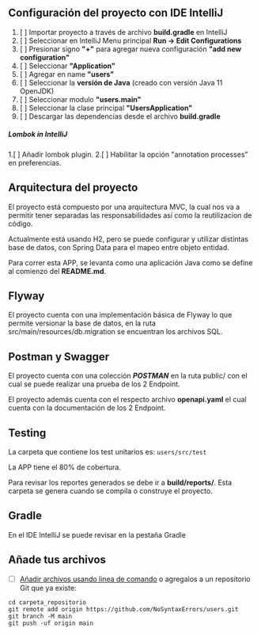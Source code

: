 ## Configuración del proyecto con IDE IntelliJ

1. [ ] Importar proyecto a través de archivo **build.gradle** en IntelliJ
2. [ ] Seleccionar en IntelliJ Menu principal **Run -> Edit Configurations**
3. [ ] Presionar signo **"+"** para agregar nueva configuración **"add new configuration"**
4. [ ] Seleccionar **"Application"**
5. [ ] Agregar en name **"users"**
6. [ ] Seleccionar la **versión de Java** (creado con versión Java 11 OpenJDK)
7. [ ] Seleccionar modulo **"users.main"**
8. [ ] Seleccionar la clase principal **"UsersApplication"**
9. [ ] Descargar las dependencias desde el archivo **build.gradle**


##### Lombok in IntelliJ

1.[ ] Añadir lombok plugin.
2.[ ] Habilitar la opción  "annotation processes" en preferencias.



## Arquitectura del proyecto

El proyecto está compuesto por una arquitectura MVC, 
la cual nos va a permitir tener separadas las responsabilidades así como la reutilizacion de código.

Actualmente está usando H2, pero se puede configurar y utilizar distintas base de datos, con Spring Data para el mapeo entre objeto entidad.

Para correr esta APP, se levanta como una aplicación Java como se define al comienzo del **README.md**.

## Flyway 

El proyecto cuenta con una implementación básica de Flyway lo que permite versionar la base de datos, en la ruta src/main/resources/db.migration se encuentran los archivos SQL.

## Postman y Swagger

El proyecto cuenta con una colección ***POSTMAN*** en la ruta public/ con el cual se puede realizar una prueba de los 2 Endpoint.

El proyecto además cuenta con el respecto archivo **openapi.yaml** el cual cuenta con la documentación de los 2 Endpoint.

## Testing

La carpeta que contiene los test unitarios es: `users/src/test`

La APP tiene el 80% de cobertura.

Para revisar los reportes generados se debe ir a **build/reports/**.  Esta carpeta se genera cuando se compila
o construye el proyecto.



## Gradle

En el IDE IntelliJ se puede revisar en la pestaña Gradle


## Añade tus archivos

- [ ] [Añadir archivos usando linea de comando](https://docs.github.com/en/repositories/working-with-files/managing-files/adding-a-file-to-a-repository) o agregalos a un repositorio Git que ya existe:

```
cd carpeta_repositorio
git remote add origin https://github.com/NoSyntaxErrors/users.git
git branch -M main
git push -uf origin main
```

